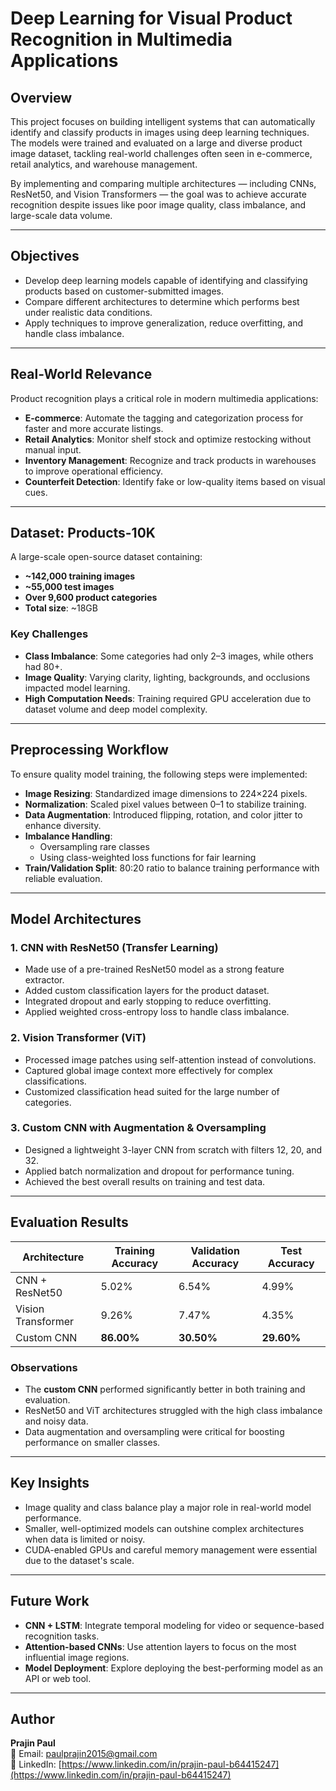 # Deep Learning for Visual Product Recognition in Multimedia Applications

## Overview

This project focuses on building intelligent systems that can automatically identify and classify products in images using deep learning techniques. The models were trained and evaluated on a large and diverse product image dataset, tackling real-world challenges often seen in e-commerce, retail analytics, and warehouse management.

By implementing and comparing multiple architectures — including CNNs, ResNet50, and Vision Transformers — the goal was to achieve accurate recognition despite issues like poor image quality, class imbalance, and large-scale data volume.

---

## Objectives

- Develop deep learning models capable of identifying and classifying products based on customer-submitted images.
- Compare different architectures to determine which performs best under realistic data conditions.
- Apply techniques to improve generalization, reduce overfitting, and handle class imbalance.

---

## Real-World Relevance

Product recognition plays a critical role in modern multimedia applications:

- **E-commerce**: Automate the tagging and categorization process for faster and more accurate listings.
- **Retail Analytics**: Monitor shelf stock and optimize restocking without manual input.
- **Inventory Management**: Recognize and track products in warehouses to improve operational efficiency.
- **Counterfeit Detection**: Identify fake or low-quality items based on visual cues.

---

## Dataset: Products-10K

A large-scale open-source dataset containing:

- **~142,000 training images**
- **~55,000 test images**
- **Over 9,600 product categories**
- **Total size**: ~18GB

### Key Challenges

- **Class Imbalance**: Some categories had only 2–3 images, while others had 80+.
- **Image Quality**: Varying clarity, lighting, backgrounds, and occlusions impacted model learning.
- **High Computation Needs**: Training required GPU acceleration due to dataset volume and deep model complexity.

---

## Preprocessing Workflow

To ensure quality model training, the following steps were implemented:

- **Image Resizing**: Standardized image dimensions to 224×224 pixels.
- **Normalization**: Scaled pixel values between 0–1 to stabilize training.
- **Data Augmentation**: Introduced flipping, rotation, and color jitter to enhance diversity.
- **Imbalance Handling**:
  - Oversampling rare classes
  - Using class-weighted loss functions for fair learning
- **Train/Validation Split**: 80:20 ratio to balance training performance with reliable evaluation.

---

## Model Architectures

### 1. CNN with ResNet50 (Transfer Learning)

- Made use of a pre-trained ResNet50 model as a strong feature extractor.
- Added custom classification layers for the product dataset.
- Integrated dropout and early stopping to reduce overfitting.
- Applied weighted cross-entropy loss to handle class imbalance.

### 2. Vision Transformer (ViT)

- Processed image patches using self-attention instead of convolutions.
- Captured global image context more effectively for complex classifications.
- Customized classification head suited for the large number of categories.

### 3. Custom CNN with Augmentation & Oversampling

- Designed a lightweight 3-layer CNN from scratch with filters 12, 20, and 32.
- Applied batch normalization and dropout for performance tuning.
- Achieved the best overall results on training and test data.

---

## Evaluation Results

| Architecture           | Training Accuracy | Validation Accuracy | Test Accuracy |
|------------------------|-------------------|---------------------|----------------|
| CNN + ResNet50         | 5.02%             | 6.54%               | 4.99%          |
| Vision Transformer     | 9.26%             | 7.47%               | 4.35%          |
| Custom CNN             | **86.00%**        | **30.50%**          | **29.60%**     |

### Observations

- The **custom CNN** performed significantly better in both training and evaluation.
- ResNet50 and ViT architectures struggled with the high class imbalance and noisy data.
- Data augmentation and oversampling were critical for boosting performance on smaller classes.

---

## Key Insights

- Image quality and class balance play a major role in real-world model performance.
- Smaller, well-optimized models can outshine complex architectures when data is limited or noisy.
- CUDA-enabled GPUs and careful memory management were essential due to the dataset's scale.

---

## Future Work

- **CNN + LSTM**: Integrate temporal modeling for video or sequence-based recognition tasks.
- **Attention-based CNNs**: Use attention layers to focus on the most influential image regions.
- **Model Deployment**: Explore deploying the best-performing model as an API or web tool.

---

## Author

**Prajin Paul**  
📧 Email: [paulprajin2015@gmail.com](mailto:paulprajin2015@gmail.com)  
🔗 LinkedIn: [https://www.linkedin.com/in/prajin-paul-b64415247](https://www.linkedin.com/in/prajin-paul-b64415247)
